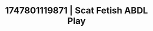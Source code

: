 ---
categories:
- Roleplay seduction
- Anal play
- Cosmic sensuality
- Softcore vibes
- Erotic close-up
image: /assets/images/1747801119871.jpg
layout: post
seo:
  description: Featured content with premium Scat Fetish, ABDL Play. HD images available.
  keywords: Scat Fetish, ABDL Play
  og_image: /assets/images/1747801119871.jpg
  schema_type: VisualArtwork
tags:
- '#1747801119871'
- ABDL Play
- Scat Fetish
title: 1747801119871 | Scat Fetish ABDL Play
---